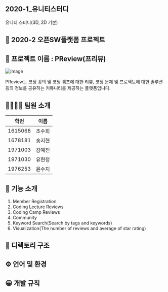 ## 2020-1_유니티스터디
유니티 스터디(3D, 2D 기본)

## 🎈 2020-2 오픈SW플랫폼 프로젝트

## 📖 프로젝트 이름 : PReview(프리뷰)
![image](https://user-images.githubusercontent.com/67186222/99812142-6e8a3f80-2b89-11eb-9aed-367acc3ca66b.png)

PReview는 코딩 강의 및 코딩 캠프에 대한 리뷰, 코딩 문제 및 프로젝트에 대한 솔루션 등의 정보를 공유하는 커뮤니티를 제공하는 플랫폼입니다.


## 👨‍👩‍👦‍👦 팀원 소개
|학번|이름|
|------|---|
|1615068|조수희|
|1678181|송지현|
|1971003|강예진|
|1971030|유현정|
|1976253|윤수지|


## 📲 기능 소개
1. Member Registration
2. Coding Lecture Reviews
3. Coding Camp Reviews
4. Community
5. Keyword Search(Search by tags and keywords)
6. Visualization(The number of reviews and average of star rating)


## 📁 디렉토리 구조


## ⚙️ 언어 및 환경


## 😀 개발 규칙

